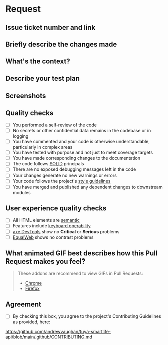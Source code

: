 # Request

<!--
Comments such as these can be deleted as sections are completed.
-->

## Issue ticket number and link

<!--
Please provide a link to the issue that this Pull Request references.
-->

## Briefly describe the changes made

<!--
Feel free to copy from your primary commit message, if appropriate.
-->

## What's the context?

<!--
What rationale was there for this change and what did you learn along the way?
-->

## Describe your test plan

<!--
Testing is critical to this project. How do you know that this change is ready
for production?
-->

## Screenshots

<!--
If you have any screenshots, please provide them. This is required for UI
changes prior to review.
-->

## Quality checks

- [ ] You performed a self-review of the code
- [ ] No secrets or other confidential data remains in the codebase or in logging
- [ ] You have commented and your code is otherwise understandable, particularly in complex areas
- [ ] You have tested with purpose and not just to meet coverage targets
- [ ] You have made corresponding changes to the documentation
- [ ] The code follows [SOLID](https://www.digitalocean.com/community/conceptual-articles/s-o-l-i-d-the-first-five-principles-of-object-oriented-design) principals
- [ ] There are no exposed debugging messages left in the code
- [ ] Your changes generate no new warnings or errors
- [ ] Your code follows the project's [style guidelines](https://github.com/andrewvaughan/tuya-smartlife-api/blob/main/.github/CONTRIBUTING.md#code-style)
- [ ] You have merged and published any dependent changes to downstream modules

## User experience quality checks

<!--
Creating an inclusive user experience is critical to this project. If your code
did not adjust any UI, please feel free to state so, here.
-->

- [ ] All HTML elements are [semantic](https://www.w3schools.com/html/html5_semantic_elements.asp)
- [ ] Features include [keyboard operability](https://usability.yale.edu/web-accessibility/articles/focus-keyboard-operability)
- [ ] [axe DevTools](https://www.deque.com/axe/) show no **Critical** or **Serious** problems
- [ ] [EqualWeb](https://chrome.google.com/webstore/detail/equalweb-accessibility-ch/imemciokfejbnonkkinhcdfigdilcllg/related) shows no contrast problems

## What animated GIF best describes how this Pull Request makes you feel?

<!-- This is a super serious question. -->

> These addons are recommend to view GIFs in Pull Requests:
>
> - [Chrome](https://chrome.google.com/webstore/detail/gifs-for-github/dkgjnpbipbdaoaadbdhpiokaemhlphep/related?hl=en)
> - [Firefox](https://addons.mozilla.org/en-US/firefox/addon/gifs-for-github/)

## Agreement

<!--
This box must be checked for any submission to be considered for approval.
Please read the Contributing Guidelines carefully prior to submitting this
Pull Request.
-->

- [ ] By checking this box, you agree to the project's Contributing Guidelines as provided, here:

<https://github.com/andrewvaughan/tuya-smartlife-api/blob/main/.github/CONTRIBUTING.md>
